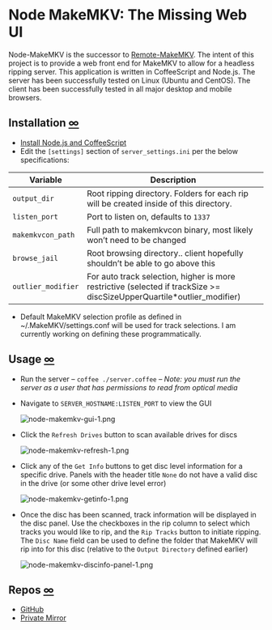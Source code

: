 # Node MakeMKV: The Missing Web UI


 Node-MakeMKV is the successor to [Remote-MakeMKV](https://blog.dlasley.net/2013/01/remote-makemkv/). The intent of this project is to provide a web front end for MakeMKV to allow for a headless ripping server. This application is written in CoffeeScript and Node.js. The server has been successfully tested on Linux (Ubuntu and CentOS). The client has been successfully tested in all major desktop and mobile browsers.
 

## Installation [∞](#installation "Link to this section")

*   [Install Node.js and CoffeeScript](https://blog.dlasley.net/2014/04/installing-node-js-and-coffeescript/)
*   Edit the `[settings]` section of `server_settings.ini` per the below specifications:

Variable | Description
---------|-------------
`output_dir` | Root ripping directory. Folders for each rip will be created inside of this directory.
`listen_port` | Port to listen on, defaults to `1337`
`makemkvcon_path` | Full path to makemkvcon binary, most likely won’t need to be changed
`browse_jail` | Root browsing directory.. client hopefully shouldn’t be able to go above this
`outlier_modifier` | For auto track selection, higher is more restrictive (selected if trackSize &gt;= discSizeUpperQuartile*outlier_modifier)

*   Default MakeMKV selection profile as defined in ~/.MakeMKV/settings.conf will be used for track selections. I am currently working on defining these programmatically.

## Usage [∞](#usage "Link to this section")

*   Run the server – `coffee ./server.coffee` – _Note: you must run the server as a user that has permissions to read from optical media_

*   Navigate to `SERVER_HOSTNAME:LISTEN_PORT` to view the GUI

    ![node-makemkv-gui-1.png](https://blog.dlasley.net/user-files/uploads/2014/04/node-makemkv-gui-1.png "node-makemkv-gui-1.png")

*   Click the `Refresh Drives` button to scan available drives for discs

    ![node-makemkv-refresh-1.png](https://blog.dlasley.net/user-files/uploads/2014/04/node-makemkv-refresh-1.png "node-makemkv-refresh-1.png")

*   Click any of the `Get Info` buttons to get disc level information for a specific drive. Panels with the header title `None` do not have a valid disc in the drive (or some other drive level error)

    ![node-makemkv-getinfo-1.png](https://blog.dlasley.net/user-files/uploads/2014/04/node-makemkv-getinfo-1.png "node-makemkv-getinfo-1.png")</div>

*   Once the disc has been scanned, track information will be displayed in the disc panel. Use the checkboxes in the rip column to select which tracks you would like to rip, and the `Rip Tracks` button to initiate ripping. The `Disc Name` field can be used to define the folder that MakeMKV will rip into for this disc (relative to the `Output Directory` defined earlier)

    ![node-makemkv-discinfo-panel-1.png](https://blog.dlasley.net/user-files/uploads/2014/04/node-makemkv-discinfo-panel-1.png "node-makemkv-discinfo-panel-1.png")

## Repos [∞](#repos "Link to this section")

*   [GitHub](https://github.com/dlasley/node-makemkv)
*   [Private Mirror](https://repo.dlasley.net/projects/VID/repos/node-makemkv/browse)
